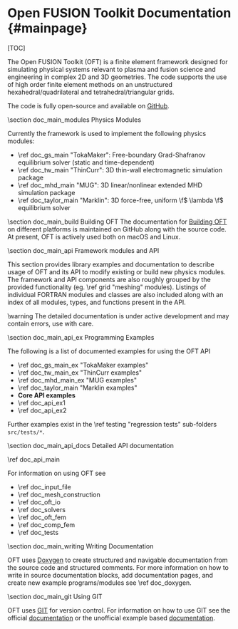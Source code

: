 Open FUSION Toolkit Documentation			{#mainpage}
=======

[TOC]

The Open FUSION Toolkit (OFT) is a finite element framework designed for simulating physical systems relevant to
plasma and fusion science and engineering in complex 2D and 3D geometries. The code supports
the use of high order finite element methods on an unstructured hexahedral/quadrilateral and
tetrahedral/triangular grids.

The code is fully open-source and available on [GitHub](https://github.com/hansec/OpenFUSIONToolkit).

\section doc_main_modules Physics Modules

Currently the framework is used to implement the following physics modules:

 - \ref doc_gs_main "TokaMaker": Free-boundary Grad-Shafranov equilibrium solver (static and time-dependent)
 - \ref doc_tw_main "ThinCurr": 3D thin-wall electromagnetic simulation package
 - \ref doc_mhd_main "MUG": 3D linear/nonlinear extended MHD simulation package
 - \ref doc_taylor_main "Marklin": 3D force-free, uniform \f$ \lambda \f$ equilibrium solver

\section doc_main_build Building OFT
The documentation for [Building OFT](https://github.com/hansec/OpenFUSIONToolit/wiki) on different platforms
is maintained on GitHub along with the source code. At present, OFT is actively used both on macOS and Linux.

\section doc_main_api Framework modules and API

This section provides library examples and documentation to describe usage of OFT and its API
to modify existing or build new physics modules. The framework and API components are also roughly
grouped by the provided functionality (eg. \ref grid "meshing" modules). Listings of individual
FORTRAN modules and classes are also included along with an index of all modules, types, and
functions present in the API.

\warning The detailed documentation is under active development and may contain errors, use with care.

\section doc_main_api_ex Programming Examples

The following is a list of documented examples for using the OFT API

 - \ref doc_gs_main_ex "TokaMaker examples"
 - \ref doc_tw_main_ex "ThinCurr examples"
 - \ref doc_mhd_main_ex "MUG examples"
 - \ref doc_taylor_main "Marklin examples"
 - **Core API examples**
  - \ref doc_api_ex1
  - \ref doc_api_ex2

Further examples exist in the \ref testing "regression tests" sub-folders `src/tests/*`.

\section doc_main_api_docs Detailed API documentation

\ref doc_api_main

For information on using OFT see
 - \ref doc_input_file
 - \ref doc_mesh_construction
 - \ref doc_oft_io
 - \ref doc_solvers
 - \ref doc_oft_fem
  - \ref doc_comp_fem
 - \ref doc_tests

\section doc_main_writing Writing Documentation

OFT uses [Doxygen](http://www.stack.nl/~dimitri/doxygen/) to create structured and navigable
documentation from the source code and structured comments. For more information on how to write
in source documentation blocks, add documentation pages, and create new example programs/modules
see \ref doc_doxygen.

\section doc_main_git Using GIT

OFT uses [GIT](http://git-scm.com/) for version control. For information on how to use GIT
see the official [documentation](http://git-scm.com/documentation) or the unofficial example
based [documentation](http://gitready.com/).

